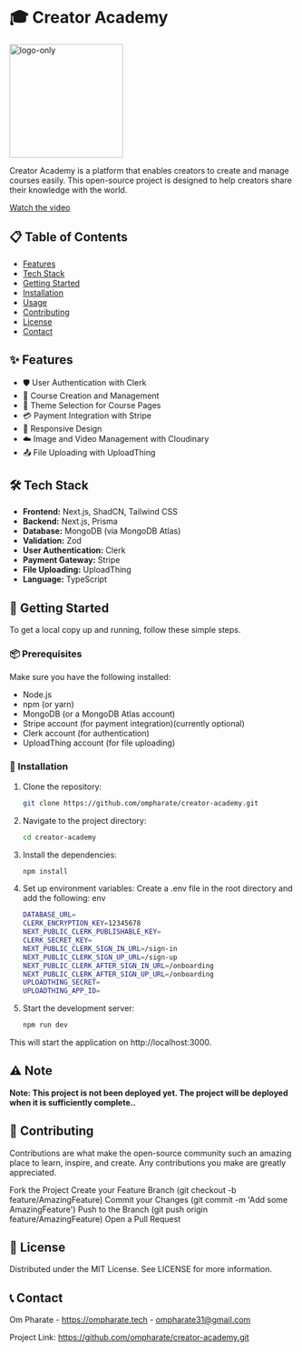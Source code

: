# 🎓 Creator Academy

<a href="https://imgbb.com/"><img src="https://i.ibb.co/cDDN8T9/logo-only.png" alt="logo-only" border="0" width="200" height="200"></a>

Creator Academy is a platform that enables creators to create and manage courses easily. This open-source project is designed to help creators share their knowledge with the world.

[Watch the video](https://raw.githubusercontent.com/ompharate/videos/main/to/sample.mp4)

## 📋 Table of Contents

- [Features](#features)
- [Tech Stack](#tech-stack)
- [Getting Started](#getting-started)
- [Installation](#installation)
- [Usage](#usage)
- [Contributing](#contributing)
- [License](#license)
- [Contact](#contact)

## ✨ Features

- 🛡️ User Authentication with Clerk
- 📝 Course Creation and Management
- 🎨 Theme Selection for Course Pages
- 💳 Payment Integration with Stripe
- 📱 Responsive Design
- ☁️ Image and Video Management with Cloudinary
- 📤 File Uploading with UploadThing

## 🛠️ Tech Stack

- **Frontend:** Next.js, ShadCN, Tailwind CSS
- **Backend:** Next.js, Prisma
- **Database:** MongoDB (via MongoDB Atlas)
- **Validation:** Zod
- **User Authentication:** Clerk
- **Payment Gateway:** Stripe
- **File Uploading:** UploadThing
- **Language:** TypeScript

## 🚀 Getting Started

To get a local copy up and running, follow these simple steps.

### 📦 Prerequisites

Make sure you have the following installed:

- Node.js
- npm (or yarn)
- MongoDB (or a MongoDB Atlas account)
- Stripe account (for payment integration)(currently optional)
- Clerk account (for authentication)
- UploadThing account (for file uploading)

### 🔧 Installation

1. Clone the repository:

   ```bash
   git clone https://github.com/ompharate/creator-academy.git

   ```

2. Navigate to the project directory:

   ```bash
   cd creator-academy

   ```

3. Install the dependencies:
   ```bash
   npm install
   ```
4. Set up environment variables:
   Create a .env file in the root directory and add the following:
   env

   ```bash
   DATABASE_URL=
   CLERK_ENCRYPTION_KEY=12345678
   NEXT_PUBLIC_CLERK_PUBLISHABLE_KEY=
   CLERK_SECRET_KEY=
   NEXT_PUBLIC_CLERK_SIGN_IN_URL=/sign-in
   NEXT_PUBLIC_CLERK_SIGN_UP_URL=/sign-up
   NEXT_PUBLIC_CLERK_AFTER_SIGN_IN_URL=/onboarding
   NEXT_PUBLIC_CLERK_AFTER_SIGN_UP_URL=/onboarding
   UPLOADTHING_SECRET=
   UPLOADTHING_APP_ID=

   ```

5. Start the development server:
   ```bash
   npm run dev
   ```

This will start the application on http://localhost:3000.

## ⚠️ Note

**Note: This project is not been deployed yet. The project will be deployed when it is sufficiently complete..**

## 🤝 Contributing

Contributions are what make the open-source community such an amazing place to learn, inspire, and create. Any contributions you make are greatly appreciated.

Fork the Project
Create your Feature Branch (git checkout -b feature/AmazingFeature)
Commit your Changes (git commit -m 'Add some AmazingFeature')
Push to the Branch (git push origin feature/AmazingFeature)
Open a Pull Request

## 📜 License

Distributed under the MIT License. See LICENSE for more information.

## 📞 Contact

Om Pharate - https://ompharate.tech - ompharate31@gmail.com

Project Link: https://github.com/ompharate/creator-academy.git
